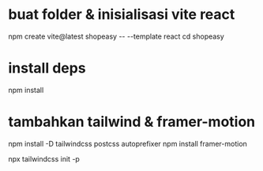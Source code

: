 # buat folder & inisialisasi vite react
npm create vite@latest shopeasy -- --template react
cd shopeasy

# install deps
npm install

# tambahkan tailwind & framer-motion
npm install -D tailwindcss postcss autoprefixer
npm install framer-motion

npx tailwindcss init -p
